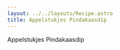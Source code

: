 ```yaml
---
layout: ../../layouts/Recipe.astro
title: Appelstukjes Pindakaasdip
---
```

Appelstukjes Pindakaasdip